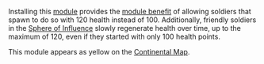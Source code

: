 Installing this [module](../etc/Modules.md) provides the
[module benefit](../etc/Module_benefit.md) of allowing soldiers that spawn to do so
with 120 health instead of 100. Additionally, friendly soldiers in the
[Sphere of Influence](../locations/Sphere_of_Influence.md) slowly regenerate
health over time, up to the maximum of 120, even if they started with only 100
health points.

This module appears as yellow on the
[Continental Map](../etc/Continental_Map.md).

<!--[Category:Game Items](Category:Game_Items.md)-->
<!--[Category:Modules](Category:Modules.md)-->
